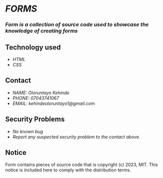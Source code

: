 # _FORMS_
### _Form is a collection of source code used to showcase the knowledge of creating forms_

## Technology used
* _HTML_
* _CSS_

## Contact
* _NAME: Oloruntayo Kehinde_
* _PHONE: 07043741067_
* _EMAIL: kehindeoloruntayo1@gmail.com_

## Security Problems
* _No known bug_
* _Report any suspected security problem to the contact above._

## Notice
Form contains pieces of source code that is copyright (c) 2023, MIT. This notice is included here to comply with the distribution terms.
